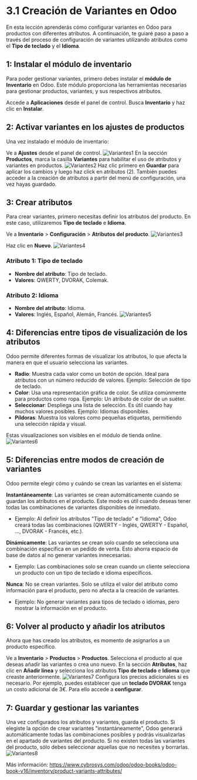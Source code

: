 # 3.1 Creación de Variantes en Odoo

En esta lección aprenderás cómo configurar variantes en Odoo para productos con diferentes atributos. A continuación, te guiaré paso a paso a través del proceso de configuración de variantes utilizando atributos como el **Tipo de teclado** y el **Idioma**.

## 1: Instalar el módulo de inventario
Para poder gestionar variantes, primero debes instalar el **módulo de Inventario** en Odoo. Este módulo proporciona las herramientas necesarias para gestionar productos, variantes, y sus respectivos atributos.

Accede a **Aplicaciones** desde el panel de control.
Busca **Inventario** y haz clic en **Instalar**.

## 2: Activar variantes en los ajustes de productos

Una vez instalado el módulo de inventario:

Ve a **Ajustes** desde el panel de control.
![Variantes1](https://raw.githubusercontent.com/canarydev/SGE/refs/heads/main/static/images/UT3/variantes1.png)
En la sección **Productos**, marca la casilla **Variantes** para habilitar el uso de atributos y variantes en productos.
![Variantes2](https://raw.githubusercontent.com/canarydev/SGE/refs/heads/main/static/images/UT3/variantes2.png)
Haz clic primero en **Guardar** para aplicar los cambios y luego haz click en atributos (2). También puedes acceder a la creación de atributos a partir del menú de configuración, una vez hayas guardado.

## 3: Crear atributos

Para crear variantes, primero necesitas definir los atributos del producto. En este caso, utilizaremos **Tipo de teclado** e **Idioma**.

Ve a **Inventario** > **Configuración** > **Atributos del producto**.
![Variantes3](https://raw.githubusercontent.com/canarydev/SGE/refs/heads/main/static/images/UT3/variantes3.png)

Haz clic en **Nuevo**.
![Variantes4](https://raw.githubusercontent.com/canarydev/SGE/refs/heads/main/static/images/UT3/variantes4.png)

### Atributo 1: Tipo de teclado
- **Nombre del atributo**: Tipo de teclado.
- **Valores**: QWERTY, DVORAK, Colemak.

### Atributo 2: Idioma
- **Nombre del atributo**: Idioma.
- **Valores**: Inglés, Español, Alemán, Francés.
![Variantes5](https://raw.githubusercontent.com/canarydev/SGE/refs/heads/main/static/images/UT3/variantes5.png)

## 4: Diferencias entre tipos de visualización de los atributos

Odoo permite diferentes formas de visualizar los atributos, lo que afecta la manera en que el usuario selecciona las variantes.

- **Radio**: Muestra cada valor como un botón de opción. Ideal para atributos con un número reducido de valores. Ejemplo: Selección de tipo de teclado.
- **Color**: Usa una representación gráfica de color. Se utiliza comúnmente para productos como ropa. Ejemplo: Un atributo de color de un suéter.
- **Seleccionar**: Despliega una lista de selección. Es útil cuando hay muchos valores posibles. Ejemplo: Idiomas disponibles.
- **Píldoras**: Muestra los valores como pequeñas etiquetas, permitiendo una selección rápida y visual. 

Estas visualizaciones son visibles en el módulo de tienda online.
![Variantes6](https://raw.githubusercontent.com/canarydev/SGE/refs/heads/main/static/images/UT3/variantes6.png)

## 5: Diferencias entre modos de creación de variantes

Odoo permite elegir cómo y cuándo se crean las variantes en el sistema:

**Instantáneamente**: Las variantes se crean automáticamente cuando se guardan los atributos en el producto. Este modo es útil cuando deseas tener todas las combinaciones de variantes disponibles de inmediato.
   - Ejemplo: Al definir los atributos "Tipo de teclado" e "Idioma", Odoo creará todas las combinaciones (QWERTY - Inglés, QWERTY - Español, ..., DVORAK - Francés, etc.).
   
**Dinámicamente**: Las variantes se crean solo cuando se selecciona una combinación específica en un pedido de venta. Esto ahorra espacio de base de datos al no generar variantes innecesarias.
   - Ejemplo: Las combinaciones solo se crean cuando un cliente selecciona un producto con un tipo de teclado e idioma específicos.

**Nunca**: No se crean variantes. Solo se utiliza el valor del atributo como información para el producto, pero no afecta a la creación de variantes.
   - Ejemplo: No generar variantes para tipos de teclado o idiomas, pero mostrar la información en el producto.

## 6: Volver al producto y añadir los atributos

Ahora que has creado los atributos, es momento de asignarlos a un producto específico.

Ve a **Inventario** > **Productos** > **Productos**.
Selecciona el producto al que deseas añadir las variantes o crea uno nuevo.
En la sección **Atributos**, haz clic en **Añadir línea** y selecciona los atributos **Tipo de teclado** e **Idioma** que creaste anteriormente.
![Variantes7](https://raw.githubusercontent.com/canarydev/SGE/refs/heads/main/static/images/UT3/variantes7.png)
Configura los precios adicionales si es necesario. Por ejemplo, puedes establecer que un **teclado DVORAK** tenga un costo adicional de 3€. Para ello accede a **configurar**.

## 7: Guardar y gestionar las variantes

Una vez configurados los atributos y variantes, guarda el producto. Si elegiste la opción de crear variantes "instantáneamente", Odoo generará automáticamente todas las combinaciones posibles y podrás visualizarlas en el apartado de variantes del producto. 
Si no existen todas las variantes del producto, sólo debes seleccionar aquellas que no necesites y borrarlas.
![Variantes8](https://raw.githubusercontent.com/canarydev/SGE/refs/heads/main/static/images/UT3/variantes8.png)

Más información:
https://www.cybrosys.com/odoo/odoo-books/odoo-book-v16/inventory/product-variants-attributes/
